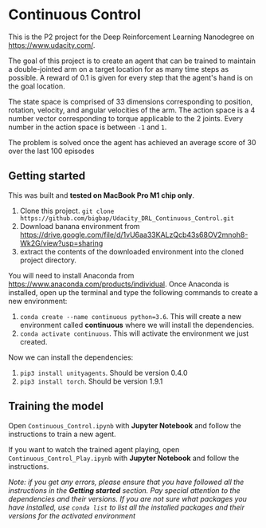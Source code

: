 # Continuous Control
This is the P2 project for the Deep Reinforcement Learning Nanodegree on https://www.udacity.com/.

The goal of this project is to create an agent that can be trained to maintain a double-jointed arm on a target location for as many time steps as possible. A reward of 0.1 is given for every step that the agent's hand is on the goal location.

The state space is comprised of 33 dimensions corresponding to position, rotation, velocity, and angular velocities of the arm. The action space is a 4 number vector corresponding to torque applicable to the 2 joints. Every number in the action space is between `-1` and `1`.

The problem is solved once the agent has achieved an average score of 30 over the last 100 episodes

## Getting started
This was built and **tested on MacBook Pro M1 chip only**.

 1. Clone this project. `git clone https://github.com/bigbap/Udacity_DRL_Continuous_Control.git`
 2. Download banana environment from https://drive.google.com/file/d/1vU6aa33KALzQcb43s68OV2mnoh8-Wk2G/view?usp=sharing
 3. extract the contents of the downloaded environment into the cloned project directory.

You will need to install Anaconda from https://www.anaconda.com/products/individual. Once Anaconda is installed, open up the terminal and type the following commands to create a new environment:

 1. `conda create --name continuous python=3.6`. This will create a new environment called **continuous** where we will install the dependencies.
 2. `conda activate continuous`. This will activate the environment we just created.

Now we can install the dependencies:

 1. `pip3 install unityagents`. Should be version 0.4.0
 2. `pip3 install torch`. Should be version 1.9.1

## Training the model
Open `Continuous_Control.ipynb` with **Jupyter Notebook** and follow the instructions to train a new agent.

If you want to watch the trained agent playing, open `Continuous_Control_Play.ipynb` with **Jupyter Notebook** and follow the instructions.

*Note: if you get any errors, please ensure that you have followed all the instructions in the **Getting started** section. Pay special attention to the dependencies and their versions. If you are not sure what packages you have installed, use `conda list` to list all the installed packages and their versions for the activated environment*
